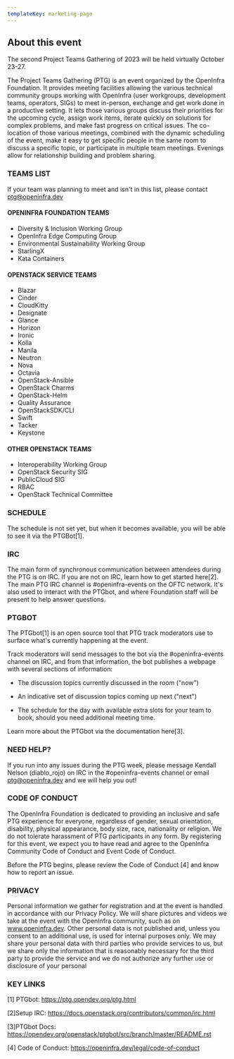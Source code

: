 ```yaml
---
templateKey: marketing-page
---
```


## About this event

The second Project Teams Gathering of 2023 will be held virtually October 23-27.

The Project Teams Gathering (PTG) is an event organized by the OpenInfra Foundation. It provides meeting facilities allowing the various technical community groups working with OpenInfra (user workgroups, development teams, operators, SIGs) to meet in-person, exchange and get work done in a productive setting. It lets those various groups discuss their priorities for the upcoming cycle, assign work items, iterate quickly on solutions for complex problems, and make fast progress on critical issues. The co-location of those various meetings, combined with the dynamic scheduling of the event, make it easy to get specific people in the same room to discuss a specific topic, or participate in multiple team meetings. Evenings allow for relationship building and problem sharing.

### TEAMS LIST

If your team was planning to meet and isn't in this list, please contact <a href="mailto:ptg@openinfra.dev">ptg@openinfra.dev</a>

#### OPENINFRA FOUNDATION TEAMS

<ul>
    <li>Diversity & Inclusion Working Group</li>
    <li>OpenInfra Edge Computing Group</li>
    <li>Environmental Sustainability Working Group</li>
    <li>StarlingX</li>
    <li>Kata Containers</li>
</ul>

#### OPENSTACK SERVICE TEAMS

<ul>
    <li>Blazar</li>
    <li>Cinder</li>
    <li>CloudKitty</li>
    <li>Designate</li>
    <li>Glance</li>
    <li>Horizon</li>
    <li>Ironic</li>
    <li>Kolla</li>
    <li>Manila</li>
    <li>Neutron</li>
    <li>Nova</li>
    <li>Octavia</li>
    <li>OpenStack-Ansible</li>
    <li>OpenStack Charms</li>
    <li>OpenStack-Helm</li>
    <li>Quality Assurance</li>
    <li>OpenStackSDK/CLI</li>
    <li>Swift</li>
    <li>Tacker</li>
    <li>Keystone</li>
</ul>

#### OTHER OPENSTACK TEAMS

<ul>
    <li>Interoperability Working Group</li>
    <li>OpenStack Security SIG</li>
    <li>PublicCloud SIG</li>
    <li>RBAC</li>
    <li>OpenStack Technical Committee</li>
</ul>

### SCHEDULE

The schedule is not set yet, but when it becomes available, you will be able to see it via the PTGBot[1].

### IRC

The main form of synchronous communication between attendees during the PTG is on IRC. If you are not on IRC, learn how to get started here[2]. The main PTG IRC channel is #openinfra-events on the OFTC network. It's also used to interact with the PTGbot, and where Foundation staff will be present to help answer questions.

### PTGBOT

The PTGbot[1] is an open source tool that PTG track moderators use to surface what's currently happening at the event.

Track moderators will send messages to the bot via the #openinfra-events channel on IRC, and from that information, the bot publishes a webpage with several sections of information:

- The discussion topics currently discussed in the room ("now")

- An indicative set of discussion topics coming up next ("next")

- The schedule for the day with available extra slots for your team to book, should you need additional meeting time.

Learn more about the PTGbot via the documentation here[3].

### NEED HELP?

If you run into any issues during the PTG week, please message Kendall Nelson (diablo_rojo) on IRC in the #openinfra-events channel or email ptg@openinfra.dev and we will help you out!

### CODE OF CONDUCT

The OpenInfra Foundation is dedicated to providing an inclusive and safe PTG experience for everyone, regardless of gender, sexual orientation, disability, physical appearance, body size, race, nationality or religion. We do not tolerate harassment of PTG participants in any form. By registering for this event, we expect you to have read and agree to the OpenInfra Community Code of Conduct and Event Code of Conduct.

Before the PTG begins, please review the Code of Conduct [4] and know how to report an issue.

### PRIVACY

Personal information we gather for registration and at the event is handled in accordance with our Privacy Policy. We will share pictures and videos we take at the event with the OpenInfra community, such as on www.openinfra.dev. Other personal data is not published and, unless you consent to an additional use, is used for internal purposes only. We may share your personal data with third parties who provide services to us, but we share only the information that is reasonably necessary for the third party to provide the service and we do not authorize any further use or disclosure of your personal

### KEY LINKS

[﻿1] PTGbot: https://ptg.opendev.org/ptg.html

[﻿2]Setup IRC: https://docs.openstack.org/contributors/common/irc.html

[﻿3]PTGbot Docs: https://opendev.org/openstack/ptgbot/src/branch/master/README.rst

[4] Code of Conduct: https://openinfra.dev/legal/code-of-conduct

